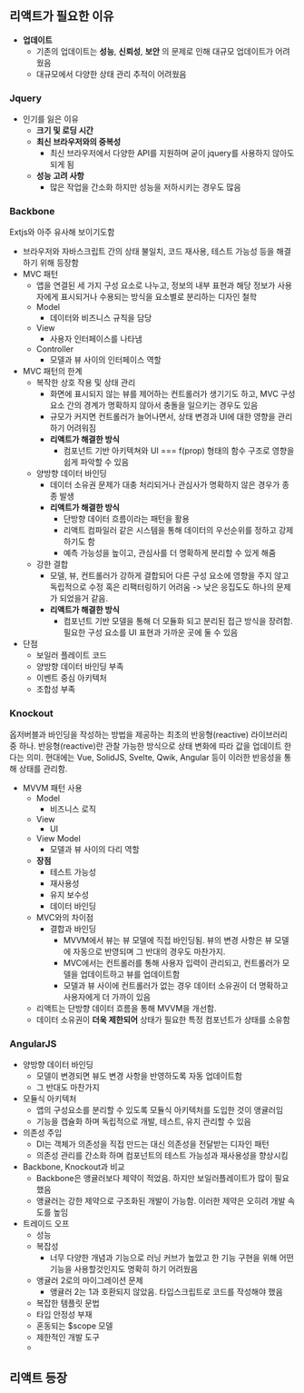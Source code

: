 
## 리액트가 필요한 이유

- **업데이트**
	- 기존의 업데이트는 **성능**, **신뢰성**, **보안** 의 문제로 인해 대규모 업데이트가 어려웠음
	- 대규모에서 다양한 상태 관리 추적이 어려웠음

### Jquery
- 인기를 잃은 이유
	- **크기 및 로딩 시간**
	- **최신 브라우저와의 중복성**
		- 최신 브라우저에서 다양한 API를 지원하며 굳이 jquery를 사용하지 않아도 되게 됨
	- **성능 고려 사항**
		- 많은 작업을 간소화 하지만 성능을 저하시키는 경우도 많음

### Backbone
Extjs와 아주 유사해 보이기도함
- 브라우저와 자바스크립트 간의 상태 불일치, 코드 재사용, 테스트 가능성 등을 해결하기 위해 등장함
- MVC 패턴
	- 앱을 연결된 세 가지 구성 요소로 나누고, 정보의 내부 표현과 해당 정보가 사용자에게 표시되거나 수용되는 방식을 요소별로 분리하는 디자인 철학
	- Model
		- 데이터와 비즈니스 규칙을 담당
	- View
		- 사용자 인터페이스를 나타냄
	- Controller
		- 모델과 뷰 사이의 인터페이스 역할
- MVC 패턴의 한계
	- 복작한 상호 작용 및 상태 관리
		- 화면에 표시되지 않는 뷰를 제어하는 컨트롤러가 생기기도 하고, MVC 구성 요소 간의 경계가 명확하지 않아서 충돌을 일으키는 경우도 있음
		- 규모가 커지면 컨트롤러가 늘어나면서, 상태 변경과 UI에 대한 영향을 관리하기 어려워짐
		- **리액트가 해결한 방식**
			- 컴포넌트 기반 아키텍쳐와 UI === f(prop) 형태의 함수 구조로 영향을 쉽게 파악할 수 있음
	- 양방향 데이터 바인딩
		- 데이터 소유권 문제가 대충 처리되거나 관심사가 명확하지 않은 경우가 종종 발생
		- **리액트가 해결한 방식**
			- 단방향 데이터 흐름이라는 패턴을 활용
			- 리액트 컴파일러 같은 시스템을 통해 데이터의 우선순위를 정하고 강제하기도 함
			- 예측 가능성을 높이고, 관심사를 더 명확하게 분리할 수 있게 해줌
	- 강한 결합
		- 모델, 뷰, 컨트롤러가 강하게 결합되어 다른 구성 요소에 영향을 주지 않고 독립적으로 수정 혹은 리팩터링하기 어려움 -> 낮은 응집도도 하나의 문제가 되었을거 같음.
		- **리액트가 해결한 방식**
			- 컴포넌트 기반 모델을 통해 더 모듈화 되고 분리된 접근 방식을 장려함. 필요한 구성 요소를 UI 표현과 가까운 곳에 둘 수 있음
- 단점
	- 보일러 플레이트 코드
	- 양방향 데이터 바인딩 부족
	- 이벤트 중심 아키텍처
	- 조합성 부족

### Knockout
옵저버블과 바인딩을 작성하는 방법을 제공하는 최초의 반응형(reactive) 라이브러리 중 하나. 반응형(reactive)란 관찰 가능한 방식으로 상태 변화에 따라 값을 업데이트 한다는 의미. 현대에는 Vue, SolidJS, Svelte, Qwik, Angular 등이 이러한 반응성을 통해 상태를 관리함.

- MVVM 패턴 사용
	- Model
		- 비즈니스 로직
	- View
		- UI
	- View Model
		- 모델과 뷰 사이의 다리 역할
	- **장점**
		- 테스트 가능성
		- 재사용성
		- 유지 보수성
		- 데이터 바인딩
	- MVC와의 차이점
		- 결합과 바인딩
			- MVVM에서 뷰는 뷰 모델에 직접 바인딩됨. 뷰의 변경 사항은 뷰 모델에 자동으로 반영되며 그 반대의 경우도 마찬가지.
			- MVC에서는 컨트롤러를 통해 사용자 입력이 관리되고, 컨트롤러가 모델을 업데이트하고 뷰를 업데이트함
			- 모델과 뷰 사이에 컨트롤러가 없는 경우 데이터 소유권이 더 명확하고 사용자에게 더 가까이 있음
	- 리액트는 단방향 데이터 흐름을 통해 MVVM을 개선함.
	- 데이터 소유권이 **더욱 제한되어** 상태가 필요한 특정 컴포넌트가 상태를 소유함

### AngularJS
- 양방향 데이터 바인딩
	- 모델이 변경되면 뷰도 변경 사항을 반영하도록 자동 업데이트함
	- 그 반대도 마찬가지
- 모듈식 아키텍처
	- 앱의 구성요소를 분리할 수 있도록 모듈식 아키텍처를 도입한 것이 앵귤러임
	- 기능을 캡슐화 하며 독립적으로 개발, 테스트, 유지 관리할 수 있음
- 의존성 주입
	- DI는 객체가 의존성을 직접 만드는 대신 의존성을 전달받는 디자인 패턴
	- 의존성 관리를 간소화 하며 컴포넌트의 테스트 가능성과 재사용성을 향상시킴
- Backbone, Knockout과 비교
	- Backbone은 앵귤러보다 제약이 적었음. 하지만 보일러플레이트가 많이 필요했음
	- 앵귤러는 강한 제약으로 구조화된 개발이 가능함. 이러한 제약은 오히려 개발 속도를 높임
- 트레이드 오프
	- 성능
	- 복잡성
		- 너무 다양한 개념과 기능으로 러닝 커브가 높았고 한 기능 구현을 위해 어떤 기능을 사용할것인지도 명확히 하기 어려웠음
	- 앵귤러 2로의 마이그레이션 문제
		- 앵귤러 2는 1과 호환되지 않았음. 타입스크립트로 코드를 작성해야 했음
	- 복잡한 템플릿 문법
	- 타입 안정성 부재
	- 혼동되는 $scope 모델
	- 제한적인 개발 도구
	- 

## 리액트 등장
